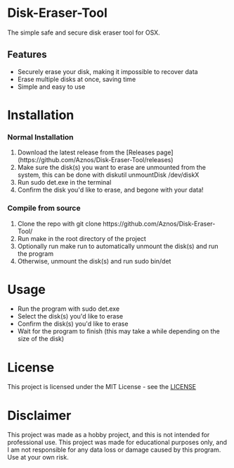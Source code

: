# Disk-Eraser-Tool

The simple safe and secure disk eraser tool for OSX.

## Features
- Securely erase your disk, making it impossible to recover data
- Erase multiple disks at once, saving time
- Simple and easy to use

# Installation
<h3>Normal Installation</h3>
<ol>
  <li>Download the latest release from the [Releases page](https://github.com/Aznos/Disk-Eraser-Tool/releases)</li>
  <li>Make sure the disk(s) you want to erase are unmounted from the system, this can be done with diskutil unmountDisk /dev/diskX</li>
  <li>Run sudo det.exe in the terminal</li>
  <li>Confirm the disk you'd like to erase, and begone with your data!</li>
</ol>
<h3>Compile from source</h3>
<ol>
    <li>Clone the repo with git clone https://github.com/Aznos/Disk-Eraser-Tool/</li>
    <li>Run make in the root directory of the project</li>
    <li>Optionally run make run to automatically unmount the disk(s) and run the program</li>
    <li>Otherwise, unmount the disk(s) and run sudo bin/det</li>
</ol>

# Usage
- Run the program with sudo det.exe
- Select the disk(s) you'd like to erase
- Confirm the disk(s) you'd like to erase
- Wait for the program to finish (this may take a while depending on the size of the disk)

# License
This project is licensed under the MIT License - see the [LICENSE](https://github.com/Aznos/Disk-Eraser-Tool/blob/main/LICENSE)

# Disclaimer
This project was made as a hobby project, and this is not intended for professional use. This project was made for educational purposes only, and I am not responsible for any data loss or damage caused by this program. Use at your own risk.